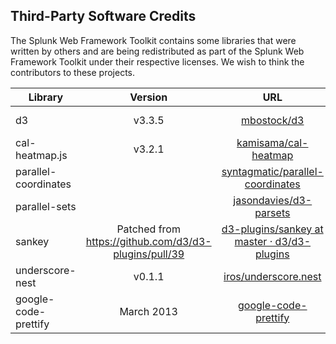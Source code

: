 ## Third-Party Software Credits

The Splunk Web Framework Toolkit contains some libraries that were written by others and are being redistributed as part of the Splunk Web Framework Toolkit under their respective licenses. We wish to think the contributors to these projects. 

| Library | Version | URL | License |
| ------- |:-------:|:---:|:-------:|
| d3 | v3.3.5 | [mbostock/d3](https://github.com/mbostock/d3) | [New BSD](splunk_wftoolkit/django/splunk_wftoolkit/static/splunk_wftoolkit/components/d3/LICENSE) |
| cal-heatmap.js | v3.2.1 | [kamisama/cal-heatmap](https://github.com/kamisama/cal-heatmap) | [MIT](splunk_wftoolkit/django/splunk_wftoolkit/static/splunk_wftoolkit/components/calendarheatmap/contrib/LICENSE) |
| parallel-coordinates | | [syntagmatic/parallel-coordinates](https://github.com/syntagmatic/parallel-coordinates) | [New BSD](splunk_wftoolkit/django/splunk_wftoolkit/static/splunk_wftoolkit/components/parallelcoords/contrib/LICENSE)
| parallel-sets | | [jasondavies/d3-parsets](https://github.com/jasondavies/d3-parsets) | [New BSD](splunk_wftoolkit/django/splunk_wftoolkit/static/splunk_wftoolkit/components/parallelsets/contrib/LICENSE) |
| sankey | Patched from https://github.com/d3/d3-plugins/pull/39 | [d3-plugins/sankey at master · d3/d3-plugins](https://github.com/d3/d3-plugins/tree/master/sankey) | [New BSD](splunk_wftoolkit/django/splunk_wftoolkit/static/splunk_wftoolkit/components/sankey/contrib/LICENSE)
| underscore-nest | v0.1.1 | [iros/underscore.nest](https://github.com/iros/underscore.nest/) | [MIT](splunk_wftoolkit/django/splunk_wftoolkit/static/splunk_wftoolkit/components/underscore-nest/LICENSE) |
| google-code-prettify | March 2013 | [google-code-prettify](https://code.google.com/p/google-code-prettify/) | [Apache 2.0](https://code.google.com/p/google-code-prettify/) |
